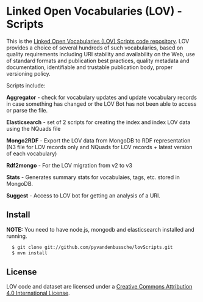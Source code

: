 # Linked Open Vocabularies (LOV) - Scripts

This is the [Linked Open Vocabularies (LOV) Scripts code repository](http://lov.okfn.org/dataset/lov/). LOV provides a choice of several hundreds of such vocabularies, based on quality requirements including URI stability and availability on the Web, use of standard formats and publication best practices, quality metadata and documentation, identifiable and trustable publication body, proper versioning policy.

Scripts include:

**Aggregator** - check for vocabulary updates and update vocabulary records in case something has changed or the LOV Bot has not been able to access or parse the file.

**Elasticsearch** - set of 2 scripts for creating the index and index LOV data using the NQuads file

**Mongo2RDF** - Export the LOV data from MongoDB to RDF representation (N3 file for LOV records only and NQuads for LOV records + latest version of each vocabulary)

**Rdf2mongo** - For the LOV migration from v2 to v3

**Stats** - Generates summary stats for vocabulaies, tags, etc. stored in MongoDB.

**Suggest** - Access to LOV bot for getting an analysis of a URI.



## Install

**NOTE:** You need to have node.js, mongodb and elasticsearch installed and running.

```sh
  $ git clone git://github.com/pyvandenbussche/lovScripts.git
  $ mvn install
```


## License
 LOV code and dataset are licensed under a [Creative Commons Attribution 4.0 International License]( https://creativecommons.org/licenses/by/4.0/).
